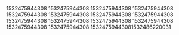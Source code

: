 1532475944308
1532475944308
1532475944308
1532475944308
1532475944308
1532475944308
1532475944308
1532475944308
1532475944308
1532475944308
1532475944308
1532475944308
1532475944308
1532475944308
15324759443081532486220031